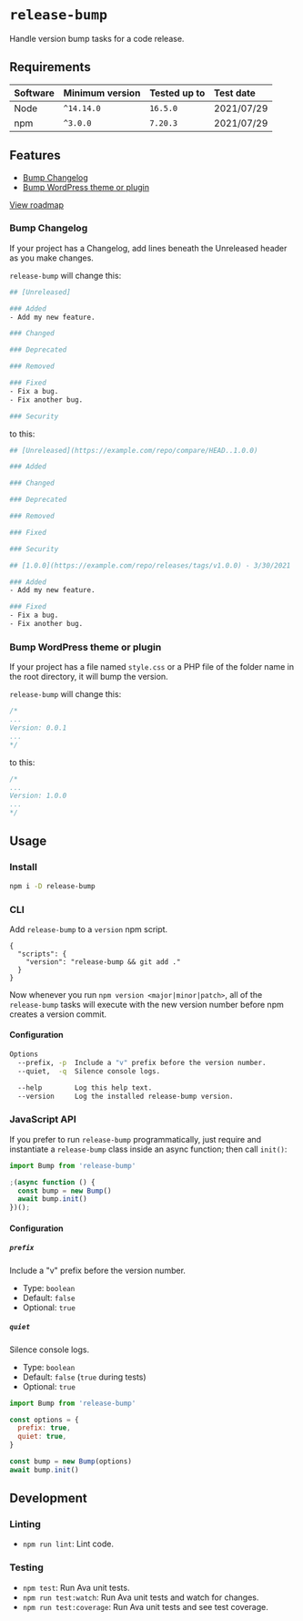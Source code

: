 # `release-bump`

Handle version bump tasks for a code release.

## Requirements

| Software | Minimum version | Tested up to | Test date |
| :--- | :--- | :--- | :--- |
| Node | `^14.14.0` | `16.5.0` | 2021/07/29 |
| npm | `^3.0.0` | `7.20.3` | 2021/07/29 |

## Features

- [Bump Changelog](#bump-changelog)
- [Bump WordPress theme or plugin](#bump-wordpress-theme-or-plugin)

[View roadmap](https://github.com/paulshryock/release-bump/issues?q=is%3Aissue+is%3Aopen+label%3Aenhancement)

### Bump Changelog

If your project has a Changelog, add lines beneath the Unreleased header as you make changes.

`release-bump` will change this:

```bash
## [Unreleased]

### Added
- Add my new feature.

### Changed

### Deprecated

### Removed

### Fixed
- Fix a bug.
- Fix another bug.

### Security
```

to this:

```bash
## [Unreleased](https://example.com/repo/compare/HEAD..1.0.0)

### Added

### Changed

### Deprecated

### Removed

### Fixed

### Security

## [1.0.0](https://example.com/repo/releases/tags/v1.0.0) - 3/30/2021

### Added
- Add my new feature.

### Fixed
- Fix a bug.
- Fix another bug.
```

### Bump WordPress theme or plugin

If your project has a file named `style.css` or a PHP file of the folder name in the root directory, it will bump the version.

`release-bump` will change this:

```css
/*
...
Version: 0.0.1
...
*/
```

to this:

```css
/*
...
Version: 1.0.0
...
*/
```

## Usage

### Install

```bash
npm i -D release-bump
```

### CLI

Add `release-bump` to a `version` npm script.

```
{
  "scripts": {
    "version": "release-bump && git add ."
  }
}
```

Now whenever you run `npm version <major|minor|patch>`, all of the `release-bump` tasks will execute with the new version number before npm creates a version commit.

#### Configuration

```bash
Options
  --prefix, -p  Include a "v" prefix before the version number.
  --quiet,  -q  Silence console logs.

  --help        Log this help text.
  --version     Log the installed release-bump version.
```

### JavaScript API

If you prefer to run `release-bump` programmatically, just require and instantiate a `release-bump` class inside an async function; then call `init()`:

```javascript
import Bump from 'release-bump'

;(async function () {
  const bump = new Bump()
  await bump.init()
})();
```

#### Configuration

##### `prefix`

Include a "v" prefix before the version number.

- Type: `boolean`
- Default: `false`
- Optional: `true`

##### `quiet`

Silence console logs.

- Type: `boolean`
- Default: `false` (`true` during tests)
- Optional: `true`

```javascript
import Bump from 'release-bump'

const options = {
  prefix: true,
  quiet: true,
}

const bump = new Bump(options)
await bump.init()
```

## Development

### Linting

- `npm run lint`: Lint code.

### Testing

- `npm test`: Run Ava unit tests.
- `npm run test:watch`: Run Ava unit tests and watch for changes.
- `npm run test:coverage`: Run Ava unit tests and see test coverage.
